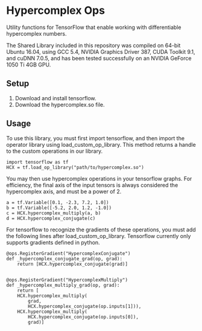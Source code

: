 # Hypercomplex Ops

Utility functions for TensorFlow that enable working with differentiable hypercomplex numbers.

The Shared Library included in this repository was compiled on 64-bit Ubuntu 16.04, using GCC 5.4, NVIDIA Graphics Driver 387, CUDA Toolkit 9.1, and cuDNN 7.0.5, and has been tested successfully on an NVIDIA GeForce 1050 Ti 4GB GPU.

## Setup

1. Download and install tensorflow.
2. Download the hypercomplex.so file.

## Usage

To use this library, you must first import tensorflow, and then import the operator library using load_custom_op_library. This method returns a handle to the custom operations in our library.

```
import tensorflow as tf
HCX = tf.load_op_library("path/to/hypercomplex.so")
```

You may then use hypercomplex operations in your tensorflow graphs. For efficiency, the final axis of the input tensors is always considered the hypercomplex axis, and must be a power of 2.

```
a = tf.Variable([0.1, -2.3, 7.2, 1.0])
b = tf.Variable([-5.2, 2.0, 1.2, -1.0])
c = HCX.hypercomplex_multiply(a, b)
d = HCX.hypercomplex_conjugate(c)
```

For tensorflow to recognize the gradients of these operations, you must add the following lines after load_custom_op_library. Tensorflow currently only supports gradients defined in python.

```
@ops.RegisterGradient("HypercomplexConjugate")
def _hypercomplex_conjugate_grad(op, grad):
    return [HCX.hypercomplex_conjugate(grad)]


@ops.RegisterGradient("HypercomplexMultiply")
def _hypercomplex_multiply_grad(op, grad):
    return [
    HCX.hypercomplex_multiply(
        grad,
        HCX.hypercomplex_conjugate(op.inputs[1])),
    HCX.hypercomplex_multiply(
        HCX.hypercomplex_conjugate(op.inputs[0]),
        grad)]
```
